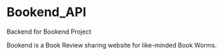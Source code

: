 # Bookend_API
Backend for Bookend Project

Bookend is a Book Review sharing website for like-minded Book Worms.
